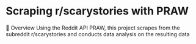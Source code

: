 # Scraping r/scarystories with PRAW

👾 Overview
Using the Reddit API PRAW, this project scrapes from the subreddit r/scarystories and conducts data analysis on the resulting data 

